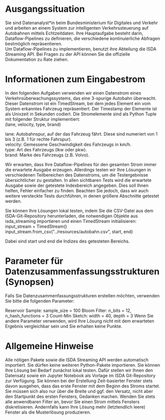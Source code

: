 # Ausgangssituation
Sie sind Datenanalyst*in beim Bundesministerium für Digitales und Verkehr und arbeiten an einem System zur intelligenten Verkehrssteuerung auf   Autobahnen mittels Echtzeitdaten. Ihre Hauptaufgabe besteht darin, Dataflow-Pipelines zu definieren, die verschiedene kontinuierliche Abfragen   bestmöglich repräsentieren.  
Um Dataflow-Pipelines zu implementieren, benutzt ihre Abteilung die ISDA Streaming API. Bei Fragen zu der API können Sie die offizielle Dokumentation zu Rate ziehen.  

# Informationen zum Eingabestrom
In den folgenden Aufgaben verwenden wir einen Datenstrom eines Verkehrsüberwachungssystems, das eine 3-spurige Autobahn überwacht. Dieser Datenstrom ist ein TimedStream, bei dem jedes Element ein vom System erkanntes Fahrzeug repräsentiert. Der Timestamp der Elemente ist als Unixzeit in Sekunden codiert. Die Stromelemente sind als Python Tuple mit folgender Struktur implementiert:  
(lane, velocity, type, brand)  

lane: Autobahnspur, auf der das Fahrzeug fährt. Diese sind numeriert von 1 bis 3 (z.B. 1 für rechte Fahrspur).  
velocity: Gemessene Geschwindigkeit des Fahrzeugs in km/h.  
type: Art des Fahrzeugs (lkw oder pkw).  
brand: Marke des Fahrzeugs (z.B. Volvo).  

Wir erwarten, dass Ihre Dataflow-Pipelines für den gesamten Strom immer die erwartete Ausgabe erzeugen. Allerdings testen wir Ihre Lösungen in verschiedenen Teilbereichen des Datenstroms, um die Testergebnisse übersichtlicher zu gestalten. In allen sichtbaren Tests wird die erwartete Ausgabe sowie der getestete Indexbereich angegeben. Dies soll Ihnen helfen, Fehler einfacher zu finden. Beachten Sie jedoch, dass wir auch weitere versteckte Tests durchführen, in denen größere Abschnitte getestet werden.

Sie können Ihre Lösungen lokal testen, indem Sie die CSV-Datei aus dem ISDA-Git-Repository herunterladen, die notwendigen Objekte aus isda_streaming importieren und einen TimedStream initialisieren:
input_stream = TimedStream()
input_stream.from_csv("../resources/autobahn.csv", start, end)

Dabei sind start und end die Indizes des getesteten Bereichs.

# Parameter für Datenzusammenfassungsstrukturen (Synopsen)
Falls Sie Datenzusammenfassungsstrukturen erstellen möchten, verwenden Sie bitte die folgenden Parameter:

Reservoir Sample: sample_size = 100
Bloom Filter: n_bits = 12, n_hash_functions = 3
Count-Min Sketch: width = 40, depth = 3
Wenn Sie andere Parameter verwenden, wird Ihre Lösung nicht mit dem erwarteten Ergebnis vergleichbar sein und Sie erhalten keine Punkte.

# Allgemeine Hinweise
Alle nötigen Pakete sowie die ISDA Streaming API werden automatisch importiert.
Sie dürfen keine weiteren Python-Pakete importieren.
Sie können Ihre Lösung bei Bedarf zunächst lokal testen. Dafür stellen wir Ihnen den Datensatz sowie ein Jupyter Notebook als Vorlage im ISDA Git-Repository zur Verfügung.
Sie können bei der Erstellung Zeit-basierter Fenster stets davon ausgehen, dass das erste Fenster mit dem Beginn des Stroms startet. Sie müssen sich also nur über die Breite und ggf. den Versatz, nicht aber den Startpunkt des ersten Fensters, Gedanken machen.
Wenden Sie stets alle anwendbaren Filter an, bevor Sie einen Strom mittels Fensters diskretisieren. Andernfalls kann Ihre Lösung mehr (letztendlich leere) Fenster als die Musterlösung produzieren.
